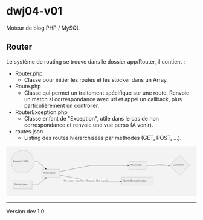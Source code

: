 # dwj04-v01
Moteur de blog PHP / MySQL

## Router

Le système de routing se trouve dans le dossier app/Router, il contient :

* Router.php
    * Classe pour initier les routes et les stocker dans un Array.
* Route.php
    * Classe qui permet un traitement spécifique sur une route. Renvoie un match si correspondance avec url et appel un callback, plus particulièrement un controller.
* RouterException.php
    * Classe enfant de "Exception", utile dans le cas de non correspondance et renvoie une vue perso (A venir).
* routes.json
    * Listing des routes hiérarchisées par méthodes (GET, POST, ...).

![Router](https://github.com/Manipovore/dwj04-v01/blob/master/public/images/markdown/Router.png)

-------------
Version dev 1.0